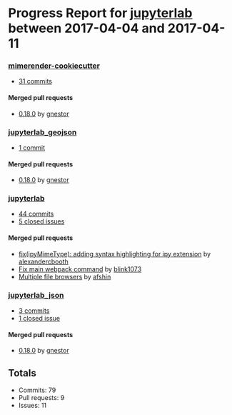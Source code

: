 # Progress Report for [jupyterlab](https://github.com/jupyterlab) between 2017-04-04 and 2017-04-11

### [mimerender-cookiecutter](https://github.com/jupyterlab/mimerender-cookiecutter)
-  [31 commits](https://github.com/jupyterlab/mimerender-cookiecutter/compare/master@%7B1491289200%7D...master@%7B1491894000%7D)

#### Merged pull requests
- [0.18.0](https://github.com/jupyterlab/mimerender-cookiecutter/pull/56) by [gnestor](https://github.com/gnestor)

### [jupyterlab_geojson](https://github.com/jupyterlab/jupyterlab_geojson)
-  [1 commit](https://github.com/jupyterlab/jupyterlab_geojson/compare/master@%7B1491289200%7D...master@%7B1491894000%7D)

#### Merged pull requests
- [0.18.0](https://github.com/jupyterlab/jupyterlab_geojson/pull/34) by [gnestor](https://github.com/gnestor)

### [jupyterlab](https://github.com/jupyterlab/jupyterlab)
-  [44 commits](https://github.com/jupyterlab/jupyterlab/compare/master@%7B1491289200%7D...master@%7B1491894000%7D)
-  [5 closed issues](https://github.com/jupyterlab/jupyterlab/issues?utf8=%E2%9C%93&q=is%3Aissue%20closed%3A2017-04-04..2017-04-11)

#### Merged pull requests
- [fix(ipyMimeType): adding syntax highlighting for ipy extension](https://github.com/jupyterlab/jupyterlab/pull/2030) by [alexandercbooth](https://github.com/alexandercbooth)
- [Fix main webpack command](https://github.com/jupyterlab/jupyterlab/pull/2022) by [blink1073](https://github.com/blink1073)
- [Multiple file browsers](https://github.com/jupyterlab/jupyterlab/pull/2010) by [afshin](https://github.com/afshin)

### [jupyterlab_json](https://github.com/jupyterlab/jupyterlab_json)
-  [3 commits](https://github.com/jupyterlab/jupyterlab_json/compare/master@%7B1491289200%7D...master@%7B1491894000%7D)
-  [1 closed issue](https://github.com/jupyterlab/jupyterlab_json/issues?utf8=%E2%9C%93&q=is%3Aissue%20closed%3A2017-04-04..2017-04-11)

#### Merged pull requests
- [0.18.0](https://github.com/jupyterlab/jupyterlab_json/pull/22) by [gnestor](https://github.com/gnestor)

## Totals
- Commits: 79
- Pull requests: 9
- Issues: 11
